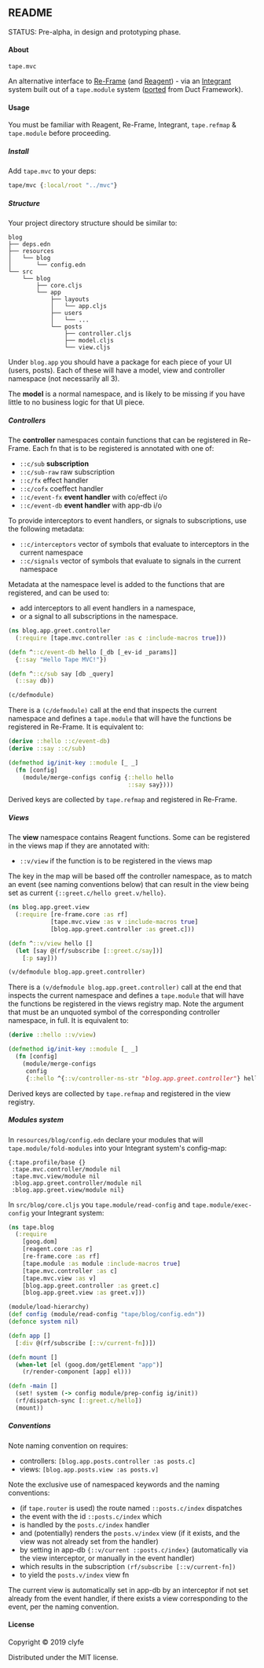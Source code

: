 ## README

STATUS: Pre-alpha, in design and prototyping phase.

#### About

`tape.mvc`

An alternative interface to [Re-Frame](https://github.com/day8/re-frame/) 
(and [Reagent](https://reagent-project.github.io/)) - via an
[Integrant](https://github.com/weavejester/integrant) system built out of a
`tape.module` system ([ported](https://github.com/duct-framework/core/) from Duct Framework).

#### Usage

You must be familiar with Reagent, Re-Frame, Integrant, `tape.refmap` &
`tape.module` before proceeding.

##### Install

Add `tape.mvc` to your deps:

```clojure
tape/mvc {:local/root "../mvc"}
```

##### Structure

Your project directory structure should be similar to:

```
blog
├── deps.edn
├── resources
│   └── blog
│       └── config.edn
└── src
    └── blog
        ├── core.cljs
        └── app
            ├── layouts
            │   └── app.cljs
            ├── users
            │   └── ...
            └── posts
                ├── controller.cljs
                ├── model.cljs
                └── view.cljs
```

Under `blog.app` you should have a package for each piece of your UI (users, 
posts). Each of these will have a model, view and controller namespace (not 
necessarily all 3).

The **model** is a normal namespace, and is likely to be missing if you have
little to no business logic for that UI piece.

##### Controllers

The **controller** namespaces contain functions that can be registered in
Re-Frame. Each fn that is to be registered is annotated with one of:
- `::c/sub` **subscription**
- `::c/sub-raw` raw subscription
- `::c/fx` effect handler
- `::c/cofx` coeffect handler
- `::c/event-fx` **event handler** with co/effect i/o
- `::c/event-db` **event handler** with app-db i/o

To provide interceptors to event handlers, or signals to subscriptions, use the
following metadata:
- `::c/interceptors` vector of symbols that evaluate to interceptors in the
  current namespace
- `::c/signals` vector of symbols that evaluate to signals in the current namespace

Metadata at the namespace level is added to the functions that are registered,
and can be used to:
- add interceptors to all event handlers in a namespace,
- or a signal to all subscriptions in the namespace.

```clojure
(ns blog.app.greet.controller
  (:require [tape.mvc.controller :as c :include-macros true]))

(defn ^::c/event-db hello [_db [_ev-id _params]]
  {::say "Hello Tape MVC!"})

(defn ^::c/sub say [db _query]
  (::say db))

(c/defmodule)
```

There is a `(c/defmodule)` call at the end that inspects the current namespace
and defines a `tape.module` that will have the functions be registered in
Re-Frame. It is equivalent to:

```clojure
(derive ::hello ::c/event-db)
(derive ::say ::c/sub)

(defmethod ig/init-key ::module [_ _]
  (fn [config]
    (module/merge-configs config {::hello hello
                                  ::say say})))
```

Derived keys are collected by `tape.refmap` and registered in Re-Frame.

##### Views

The **view** namespace contains Reagent functions. Some can be registered in the
views map if they are annotated with:

- `::v/view` if the function is to be registered in the views map

The key in the map will be based off the controller namespace, as to match an
event (see naming conventions below) that can result in the view being set as
current `{::greet.c/hello greet.v/hello}`.

```clojure
(ns blog.app.greet.view
  (:require [re-frame.core :as rf]
            [tape.mvc.view :as v :include-macros true]
            [blog.app.greet.controller :as greet.c]))

(defn ^::v/view hello []
  (let [say @(rf/subscribe [::greet.c/say])]
    [:p say]))

(v/defmodule blog.app.greet.controller)
```

There is a `(v/defmodule blog.app.greet.controller)` call at the end that 
inspects the current namespace and defines a `tape.module` that will have the 
functions be registered in the views registry map. Note the argument that must
be an unquoted symbol of the corresponding controller namespace, in full. It is
equivalent to:
                                                                          
```clojure
(derive ::hello ::v/view)

(defmethod ig/init-key ::module [_ _]
  (fn [config]
    (module/merge-configs
     config
     {::hello ^{::v/controller-ns-str "blog.app.greet.controller"} hello})))
```

Derived keys are collected by `tape.refmap` and registered in the view registry.

##### Modules system

In `resources/blog/config.edn` declare your modules that will
`tape.module/fold-modules` into your Integrant system's config-map:

```edn
{:tape.profile/base {}
 :tape.mvc.controller/module nil
 :tape.mvc.view/module nil
 :blog.app.greet.controller/module nil
 :blog.app.greet.view/module nil}
```

In `src/blog/core.cljs` you `tape.module/read-config` and
`tape.module/exec-config` your Integrant system:

```clojure
(ns tape.blog
  (:require
    [goog.dom]
    [reagent.core :as r]
    [re-frame.core :as rf]
    [tape.module :as module :include-macros true]
    [tape.mvc.controller :as c]
    [tape.mvc.view :as v]
    [blog.app.greet.controller :as greet.c]
    [blog.app.greet.view :as greet.v]))

(module/load-hierarchy)
(def config (module/read-config "tape/blog/config.edn"))
(defonce system nil)

(defn app []
  [:div @(rf/subscribe [::v/current-fn])])

(defn mount []
  (when-let [el (goog.dom/getElement "app")]
    (r/render-component [app] el)))

(defn -main []
  (set! system (-> config module/prep-config ig/init))
  (rf/dispatch-sync [::greet.c/hello])
  (mount))
```

##### Conventions

Note naming convention on requires:

- controllers: `[blog.app.posts.controller :as posts.c]`
- views: `[blog.app.posts.view :as posts.v]`

Note the exclusive use of namespaced keywords and the naming conventions:

- (if `tape.router` is used) the route named `::posts.c/index`
  dispatches
- the event with the id `::posts.c/index` which
- is handled by the `posts.c/index` handler
- and (potentially) renders the `posts.v/index` view
  (if it exists, and the view was not already set from the handler)
- by setting in app-db `{::v/current ::posts.c/index}`
  (automatically via the view interceptor, or manually in the event handler)
- which results in the subscription `(rf/subscribe [::v/current-fn])`
- to yield the `posts.v/index` view fn

The current view is automatically set in app-db by an interceptor if not set
already from the event handler, if there exists a view corresponding to the
event, per the naming convention.

#### License

Copyright © 2019 clyfe

Distributed under the MIT license.
